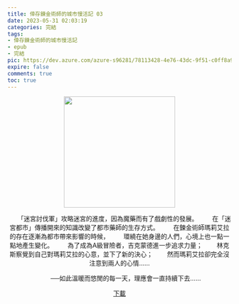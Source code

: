 ```yaml
---
title: 倖存鍊金術師的城市慢活記 03
date: 2023-05-31 02:03:19
categories: 完結
tags:
- 倖存鍊金術師的城市慢活記
- epub
- 完結
pic: https://dev.azure.com/azure-s96281/78113428-4e76-43dc-9f51-c0ff8a913055/_apis/git/repositories/a379171b-de46-4c10-9b0d-00da23959885/items?path=/Epub%20Cover/%E5%80%96%E5%AD%98%E9%8D%8A%E9%87%91%E8%A1%93%E5%B8%AB%E7%9A%84%E5%9F%8E%E5%B8%82%E6%85%A2%E6%B4%BB%E8%A8%98-03.jpg&versionDescriptor%5BversionOptions%5D=0&versionDescriptor%5BversionType%5D=0&versionDescriptor%5Bversion%5D=main&resolveLfs=true&%24format=octetStream&api-version=5.0
expire: false
comments: true
toc: true
---
```


<div style="text-align:center" class="kratos-post-content">

<img width="250px" src="https://dev.azure.com/azure-s96281/78113428-4e76-43dc-9f51-c0ff8a913055/_apis/git/repositories/a379171b-de46-4c10-9b0d-00da23959885/items?path=/Epub%20Cover/%E5%80%96%E5%AD%98%E9%8D%8A%E9%87%91%E8%A1%93%E5%B8%AB%E7%9A%84%E5%9F%8E%E5%B8%82%E6%85%A2%E6%B4%BB%E8%A8%98-03.jpg&versionDescriptor%5BversionOptions%5D=0&versionDescriptor%5BversionType%5D=0&versionDescriptor%5Bversion%5D=main&resolveLfs=true&%24format=octetStream&api-version=5.0">

<p>
　　「迷宮討伐軍」攻略迷宮的進度，因為魔藥而有了戲劇性的發展。
　　在「迷宮都市」傳播開來的知識改變了都市藥師的生存方式。
　　在鍊金術師瑪莉艾拉的存在逐漸為都市帶來影響的時候，
　　環繞在她身邊的人們，心境上也一點一點地產生變化。
　　為了成為A級冒險者，吉克蒙德進一步追求力量；
　　林克斯察覺到自己對瑪莉艾拉的心意，並下了新的決心；
　　然而瑪莉艾拉卻完全沒注意到兩人的心情……

　　──如此溫暖而悠閒的每一天，理應會一直持續下去……
</p>

<p>
<a href="https://epubdatabase.azurewebsites.net/EBOOKS/EPUB/完結/倖存鍊金術師的城市慢活記/倖存鍊金術師的城市慢活記3.epub?download=1">下載</a>
</p>

</div>